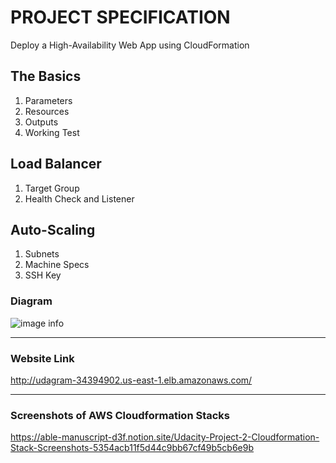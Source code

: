 # PROJECT SPECIFICATION
Deploy a High-Availability Web App using CloudFormation 
## The Basics
1. Parameters 
2. Resources
3. Outputs
4. Working Test
## Load Balancer
1. Target Group
2. Health Check and Listener
## Auto-Scaling
1. Subnets
2. Machine Specs
3. SSH Key

### Diagram
![image info](./diagram/web-app-arch.png)

---
### Website Link
http://udagram-34394902.us-east-1.elb.amazonaws.com/

---
### Screenshots of AWS Cloudformation Stacks
https://able-manuscript-d3f.notion.site/Udacity-Project-2-Cloudformation-Stack-Screenshots-5354acb11f5d44c9bb67cf49b5cb6e9b
